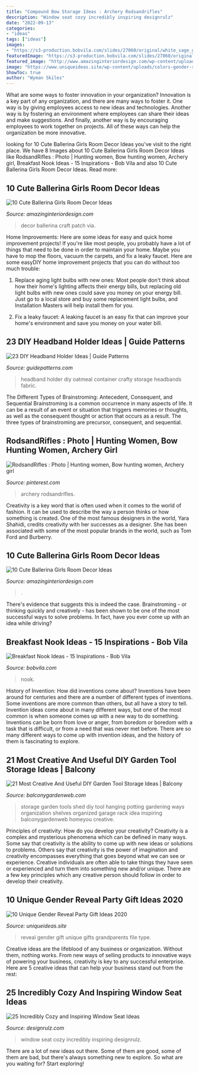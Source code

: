 ```yaml
---
title: "Compound Bow Storage Ideas : Archery Rodsandrifles"
description: "Window seat cozy incredibly inspiring designrulz"
date: "2022-09-13"
categories:
- "ideas"
tags: ["ideas"]
images:
- "https://s3-production.bobvila.com/slides/27060/original/white_sage_green_breakfast_nook.jpg?1532362542"
featuredImage: "https://s3-production.bobvila.com/slides/27060/original/white_sage_green_breakfast_nook.jpg?1532362542"
featured_image: "http://www.amazinginteriordesign.com/wp-content/uploads/2017/09/Ballerina-Girls-Room-Decor-2.jpg"
image: "https://www.uniqueideas.site/wp-content/uploads/colors-gender-reveal-gifts-for-grandparents-also-baby-gifts-for.jpg"
ShowToc: true
author: "Wyman Skiles"
---
```



What are some ways to foster innovation in your organization?
Innovation is a key part of any organization, and there are many ways to foster it. One way is by giving employees access to new ideas and technologies. Another way is by fostering an environment where employees can share their ideas and make suggestions. And finally, another way is by encouraging employees to work together on projects. All of these ways can help the organization be more innovative.

	

		
looking for 10 Cute Ballerina Girls Room Decor Ideas you've visit to the right place. We have 8 Images about 10 Cute Ballerina Girls Room Decor Ideas like RodsandRifles : Photo | Hunting women, Bow hunting women, Archery girl, Breakfast Nook Ideas - 15 Inspirations - Bob Vila and also 10 Cute Ballerina Girls Room Decor Ideas. Read more:
		
    
## 10 Cute Ballerina Girls Room Decor Ideas

<img loading=lazy src="http://www.amazinginteriordesign.com/wp-content/uploads/2017/09/Ballerina-Girls-Room-Decor-1.jpg" onerror="this.onerror=null;this.src='https://tse4.mm.bing.net/th?id=OIP.QNwKX6MwZO_wAaj9imVb-AHaNf&amp;pid=15.1';" alt="10 Cute Ballerina Girls Room Decor Ideas">

_Source: amazinginteriordesign.com_

>decor ballerina craft patch via. 

	

Home Improvements: Here are some ideas for easy and quick home improvement projects!
If you're like most people, you probably have a lot of things that need to be done in order to maintain your home. Maybe you have to mop the floors, vacuum the carpets, and fix a leaky faucet. Here are some easyDIY home improvement projects that you can do without too much trouble:
1. Replace aging light bulbs with new ones: Most people don't think about how their home's lighting affects their energy bills, but replacing old light bulbs with new ones could save you money on your energy bill. Just go to a local store and buy some replacement light bulbs, and Installation Masters will help install them for you.

2. Fix a leaky faucet: A leaking faucet is an easy fix that can improve your home's environment and save you money on your water bill.

    
## 23 DIY Headband Holder Ideas | Guide Patterns

<img loading=lazy src="https://www.guidepatterns.com/wp-content/uploads/2015/08/Headband-Holder-for-Baby-Girl.jpg" onerror="this.onerror=null;this.src='https://tse3.mm.bing.net/th?id=OIP.44tSB283i2e61_oW1Ubq-gHaLG&amp;pid=15.1';" alt="23 DIY Headband Holder Ideas | Guide Patterns">

_Source: guidepatterns.com_

>headband holder diy oatmeal container crafty storage headbands fabric. 

	

The Different Types of Brainstroming: Antecedent, Consequent, and Sequential
Brainstroming is a common occurrence in many aspects of life. It can be a result of an event or situation that triggers memories or thoughts, as well as the consequent thought or action that occurs as a result. The three types of brainstroming are precursor, consequent, and sequential.

    
## RodsandRifles : Photo | Hunting Women, Bow Hunting Women, Archery Girl

<img loading=lazy src="https://i.pinimg.com/736x/bf/1f/46/bf1f46b7c87bfcfff1e13cf92d69f900--archery-swords.jpg" onerror="this.onerror=null;this.src='https://tse3.mm.bing.net/th?id=OIP.iFOtA8wc7geU3w5bK7vgfAHaLH&amp;pid=15.1';" alt="RodsandRifles : Photo | Hunting women, Bow hunting women, Archery girl">

_Source: pinterest.com_

>archery rodsandrifles. 

	

Creativity is a key word that is often used when it comes to the world of fashion. It can be used to describe the way a person thinks or how something is created. One of the most famous designers in the world, Yara Shahidi, credits creativity with her successes as a designer. She has been associated with some of the most popular brands in the world, such as Tom Ford and Burberry.

    
## 10 Cute Ballerina Girls Room Decor Ideas

<img loading=lazy src="http://www.amazinginteriordesign.com/wp-content/uploads/2017/09/Ballerina-Girls-Room-Decor-2.jpg" onerror="this.onerror=null;this.src='https://tse4.mm.bing.net/th?id=OIP.4ELwcCBjgR5_A4Jl1L19JwHaOO&amp;pid=15.1';" alt="10 Cute Ballerina Girls Room Decor Ideas">

_Source: amazinginteriordesign.com_

>. 

	

There's evidence that suggests this is indeed the case. Brainstroming - or thinking quickly and creatively - has been shown to be one of the most successful ways to solve problems. In fact, have you ever come up with an idea while driving?

    
## Breakfast Nook Ideas - 15 Inspirations - Bob Vila

<img loading=lazy src="https://s3-production.bobvila.com/slides/27060/original/white_sage_green_breakfast_nook.jpg?1532362542" onerror="this.onerror=null;this.src='https://tse3.mm.bing.net/th?id=OIP.p-HQUF4jDo40JGaplh1-3gHaJ3&amp;pid=15.1';" alt="Breakfast Nook Ideas - 15 Inspirations - Bob Vila">

_Source: bobvila.com_

>nook. 

	

History of Invention: How did inventions come about?
Inventions have been around for centuries and there are a number of different types of inventions. Some inventions are more common than others, but all have a story to tell. Invention ideas come about in many different ways, but one of the most common is when someone comes up with a new way to do something. Inventions can be born from love or anger, from boredom or boredom with a task that is difficult, or from a need that was never met before. There are so many different ways to come up with invention ideas, and the history of them is fascinating to explore.

    
## 21 Most Creative And Useful DIY Garden Tool Storage Ideas | Balcony

<img loading=lazy src="https://balconygardenweb.com/wp-content/uploads/2017/06/diy-hanging-garden-tools.jpg" onerror="this.onerror=null;this.src='https://tse3.mm.bing.net/th?id=OIP.A76nDXCPpYQ74p8vHs3MjwHaLH&amp;pid=15.1';" alt="21 Most Creative And Useful DIY Garden Tool Storage Ideas | Balcony">

_Source: balconygardenweb.com_

>storage garden tools shed diy tool hanging potting gardening ways organization shelves organized garage rack idea inspiring balconygardenweb homeyou creative. 

	

Principles of creativity: How do you develop your creativity?
Creativity is a complex and mysterious phenomena which can be defined in many ways. Some say that creativity is the ability to come up with new ideas or solutions to problems. Others say that creativity is the power of imagination and creativity encompasses everything that goes beyond what we can see or experience. Creative individuals are often able to take things they have seen or experienced and turn them into something new and/or unique. There are a few key principles which any creative person should follow in order to develop their creativity.

    
## 10 Unique Gender Reveal Party Gift Ideas 2020

<img loading=lazy src="https://www.uniqueideas.site/wp-content/uploads/colors-gender-reveal-gifts-for-grandparents-also-baby-gifts-for.jpg" onerror="this.onerror=null;this.src='https://tse4.mm.bing.net/th?id=OIP.-Jr_1Zjk4y7MvQ5ZWUMwQwHaJ3&amp;pid=15.1';" alt="10 Unique Gender Reveal Party Gift Ideas 2020">

_Source: uniqueideas.site_

>reveal gender gift unique gifts grandparents file type. 

	

Creative ideas are the lifeblood of any business or organization. Without them, nothing works. From new ways of selling products to innovative ways of powering your business, creativity is key to any successful enterprise. Here are 5 creative ideas that can help your business stand out from the rest:

    
## 25 Incredibly Cozy And Inspiring Window Seat Ideas

<img loading=lazy src="https://cdn.designrulz.com/wp-content/uploads/2015/02/window-seat-ideas_designrulz-30.jpg" onerror="this.onerror=null;this.src='https://tse2.mm.bing.net/th?id=OIP.XMRzeZOYdBFJ41ucPuHubwHaJY&amp;pid=15.1';" alt="25 Incredibly Cozy and Inspiring Window Seat Ideas">

_Source: designrulz.com_

>window seat cozy incredibly inspiring designrulz. 

	

There are a lot of new ideas out there. Some of them are good, some of them are bad, but there's always something new to explore. So what are you waiting for? Start exploring!

